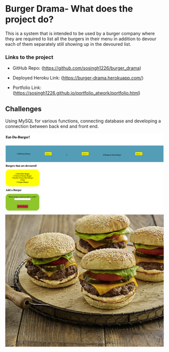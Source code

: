 # Burger Drama- What does the project do?

This is a system that is intended to be used by a burger company where they are required to list all the burgers in their menu in addition to devour each of them separately still showing up in the devoured list.

### Links to the project

* GitHub Repo:
(https://github.com/sosingh1226/burger_drama)

* Deployed Heroku Link: 
(https://burger-drama.herokuapp.com/)

* Portfolio Link: 
(https://sosingh1226.github.io/portfolio_atwork/portfolio.html)

## Challenges

Using MySQL for various functions, connecting database and developing a connection between back end and front end.

![App ScreenShot](public/assets/img/burger-drama.png)
![Burger Image](public/assets/img/burger.png)